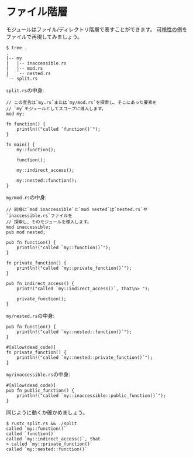 # ファイル階層

モジュールはファイル/ディレクトリ階層で表すことができます。
[可視性の例][visibility]をファイルで再現してみましょう。

```shell
$ tree .
.
|-- my
|   |-- inaccessible.rs
|   |-- mod.rs
|   `-- nested.rs
`-- split.rs
```

`split.rs`の中身:

```rust,ignore
// この宣言は`my.rs`または`my/mod.rs`を探索し、そこにあった要素を
// `my`モジュールとしてスコープに導入します。
mod my;

fn function() {
    println!("called `function()`");
}

fn main() {
    my::function();

    function();

    my::indirect_access();

    my::nested::function();
}

```

`my/mod.rs`の中身:

```rust,ignore
// 同様に`mod inaccessible`と`mod nested`は`nested.rs`や`inaccessible.rs`ファイルを
// 探索し、そのモジュールを導入します。
mod inaccessible;
pub mod nested;

pub fn function() {
    println!("called `my::function()`");
}

fn private_function() {
    println!("called `my::private_function()`");
}

pub fn indirect_access() {
    print!("called `my::indirect_access()`, that\n> ");

    private_function();
}
```

`my/nested.rs`の中身:

```rust,ignore
pub fn function() {
    println!("called `my::nested::function()`");
}

#[allow(dead_code)]
fn private_function() {
    println!("called `my::nested::private_function()`");
}
```

`my/inaccessible.rs`の中身:

```rust,ignore
#[allow(dead_code)]
pub fn public_function() {
    println!("called `my::inaccessible::public_function()`");
}
```

同じように動くか確かめましょう。

```shell
$ rustc split.rs && ./split
called `my::function()`
called `function()`
called `my::indirect_access()`, that
> called `my::private_function()`
called `my::nested::function()`
```

[visibility]: visibility.md
